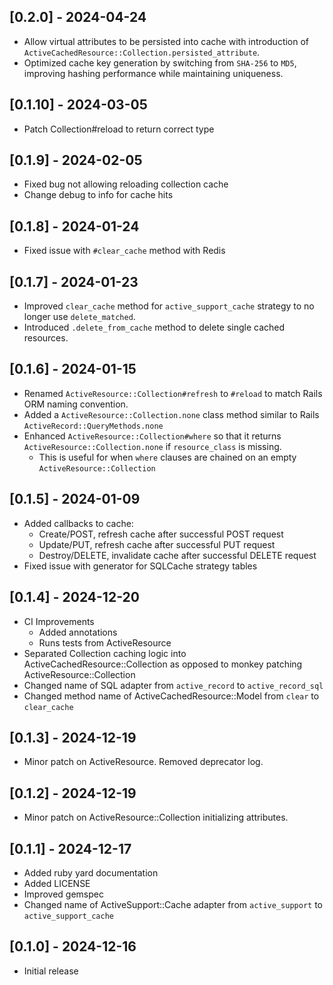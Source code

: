 ## [0.2.0] - 2024-04-24
- Allow virtual attributes to be persisted into cache with introduction of `ActiveCachedResource::Collection.persisted_attribute`.
- Optimized cache key generation by switching from `SHA-256` to `MD5`, improving hashing performance while maintaining uniqueness.

## [0.1.10] - 2024-03-05
- Patch Collection#reload to return correct type

## [0.1.9] - 2024-02-05
- Fixed bug not allowing reloading collection cache
- Change debug to info for cache hits

## [0.1.8] - 2024-01-24
- Fixed issue with `#clear_cache` method with Redis

## [0.1.7] - 2024-01-23
- Improved `clear_cache` method for `active_support_cache` strategy to no longer use `delete_matched`.
- Introduced `.delete_from_cache` method to delete single cached resources.

## [0.1.6] - 2024-01-15
- Renamed `ActiveResource::Collection#refresh` to `#reload` to match Rails ORM naming convention.
- Added a `ActiveResource::Collection.none` class method similar to Rails `ActiveRecord::QueryMethods.none`
- Enhanced `ActiveResource::Collection#where` so that it returns `ActiveResource::Collection.none` if `resource_class` is missing.
    - This is useful for when `where` clauses are chained on an empty `ActiveResource::Collection`

## [0.1.5] - 2024-01-09
- Added callbacks to cache:
    - Create/POST, refresh cache after successful POST request
    - Update/PUT, refresh cache after successful PUT request
    - Destroy/DELETE, invalidate cache after successful DELETE request
- Fixed issue with generator for SQLCache strategy tables

## [0.1.4] - 2024-12-20
- CI Improvements
    - Added annotations
    - Runs tests from ActiveResource
- Separated Collection caching logic into ActiveCachedResource::Collection as opposed to monkey patching ActiveResource::Collection
- Changed name of SQL adapter from `active_record` to `active_record_sql`
- Changed method name of ActiveCachedResource::Model from `clear` to `clear_cache`

## [0.1.3] - 2024-12-19
- Minor patch on ActiveResource. Removed deprecator log.

## [0.1.2] - 2024-12-19
- Minor patch on ActiveResource::Collection initializing attributes.

## [0.1.1] - 2024-12-17

- Added ruby yard documentation
- Added LICENSE
- Improved gemspec
- Changed name of ActiveSupport::Cache adapter from `active_support` to `active_support_cache`


## [0.1.0] - 2024-12-16

- Initial release
